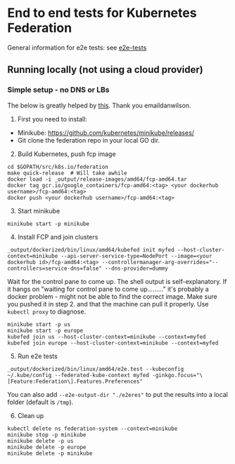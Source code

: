# End to end tests for Kubernetes Federation

General information for e2e tests: see [e2e-tests](https://git.k8s.io/community/contributors/devel/e2e-tests.md#federation-e2e-tests)

## Running locally (not using a cloud provider)


### Simple setup - no DNS or LBs
The below is greatly helped by [this](https://github.com/emaildanwilson/minikube-federation). Thank you emaildanwilson.

1. First you need to install:
* Minikube: https://github.com/kubernetes/minikube/releases/
* Git clone the federation repo in your local GO dir.

2. Build Kubernetes, push fcp image

```
cd $GOPATH/src/k8s.io/federation
make quick-release	# Will take awhile
docker load -i _output/release-images/amd64/fcp-amd64.tar
docker tag gcr.io/google_containers/fcp-amd64:<tag> <your dockerhub username>/fcp-amd64:<tag>
docker push <your dockerhub username>/fcp-amd64:<tag>
```

3. Start minikube

```
minikube start -p minikube
```

4. Install FCP and join clusters
```
_output/dockerized/bin/linux/amd64/kubefed init myfed --host-cluster-context=minikube --api-server-service-type=NodePort --image=<your dockerhub id>/fcp-amd64:<tag> --controllermanager-arg-overrides="--controllers=service-dns=false" --dns-provider=dummy
```
Wait for the control pane to come up. The shell output is self-explanatory. If it hangs on "waiting for control pane to come up........." it's probably a docker problem - might not be able to find the correct image. Make sure you pushed it in step 2. and that the machine can pull it properly. Use `kubectl proxy` to diagnose.

```
minikube start -p us
minikube start -p europe
kubefed join us --host-cluster-context=minikube --context=myfed
kubefed join europe --host-cluster-context=minikube --context=myfed
```

5. Run e2e tests

```
_output/dockerized/bin/linux/amd64/e2e.test --kubeconfig ~/.kube/config --federated-kube-context myfed -ginkgo.focus="\[Feature:Federation\].Features.Preferences"
```
You can also add `--e2e-output-dir "./e2eres"` to put the results into a local folder (default is `/tmp`).

6. Clean up

```
kubectl delete ns federation-system --context=minikube
minikube stop -p minikube
minikube delete -p us
minikube delete -p europe
minikube delete -p minikube
```
